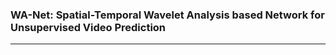 ### WA-Net: Spatial-Temporal Wavelet Analysis based Network for Unsupervised Video Prediction
--------------------------------------------------------------------------------------------
